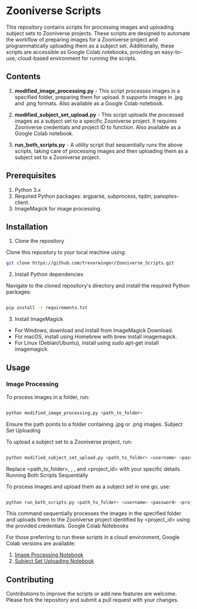 # Zooniverse Scripts

This repository contains scripts for processing images and uploading subject sets to Zooniverse projects. These scripts are designed to automate the workflow of preparing images for a Zooniverse project and programmatically uploading them as a subject set. Additionally, these scripts are accessible as Google Colab notebooks, providing an easy-to-use, cloud-based environment for running the scripts.
## Contents

1. **modified_image_processing.py** - This script processes images in a specified folder, preparing them for upload. It supports images in .jpg and .png formats. Also available as a Google Colab notebook.

2. **modified_subject_set_upload.py** - This script uploads the processed images as a subject set to a specific Zooniverse project. It requires Zooniverse credentials and project ID to function. Also available as a Google Colab notebook.

3. **run_both_scripts.py** - A utility script that sequentially runs the above scripts, taking care of processing images and then uploading them as a subject set to a Zooniverse project.

## Prerequisites
1. Python 3.x
2. Required Python packages: argparse, subprocess, tqdm, panoptes-client.
3. ImageMagick for image processing.

## Installation

1. Clone the repository

Clone this repository to your local machine using:

```bash 
git clone https://github.com/trevorwinger/Zooniverse_Scripts.git
```

2. Install Python dependencies

Navigate to the cloned repository's directory and install the required Python packages:

```bash

pip install -r requirements.txt 
```

3. Install ImageMagick
- For Windows, download and install from ImageMagick Download.
- For macOS, install using Homebrew with brew install imagemagick.
- For Linux (Debian/Ubuntu), install using sudo apt-get install imagemagick.

## Usage
### Image Processing

To process images in a folder, run:

```bash

python modified_image_processing.py <path_to_folder>
```

Ensure the path points to a folder containing .jpg or .png images.
Subject Set Uploading

To upload a subject set to a Zooniverse project, run:

```bash

python modified_subject_set_upload.py <path_to_folder> <username> <password> <project_id>
```

Replace <path_to_folder>, <username>, <password>, and <project_id> with your specific details.
Running Both Scripts Sequentially

To process images and upload them as a subject set in one go, use:

```bash

python run_both_scripts.py <path_to_folder> <username> <password> <project_id>
```

This command sequentially processes the images in the specified folder and uploads them to the Zooniverse project identified by <project_id> using the provided credentials.
Google Colab Notebooks

For those preferring to run these scripts in a cloud environment, Google Colab versions are available:
1. [Image Processing Notebook](https://colab.research.google.com/drive/1G2ME0Oxa7HSW3pLLD5Rz6EGX9IHLNG_s)
2. [Subject Set Uploading Notebook](https://colab.research.google.com/drive/1DbNXWxlYhwu7RK-Uixu3-KtRFFCpR1Tk)

## Contributing
Contributions to improve the scripts or add new features are welcome. Please fork the repository and submit a pull request with your changes.
